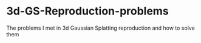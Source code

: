 # 3d-GS-Reproduction-problems
The problems I met in 3d Gaussian Splatting reproduction and how to solve them
